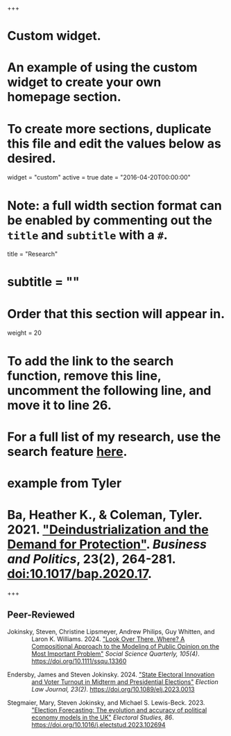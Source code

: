+++
# Custom widget.
# An example of using the custom widget to create your own homepage section.
# To create more sections, duplicate this file and edit the values below as desired.
widget = "custom"
active = true
date = "2016-04-20T00:00:00"

# Note: a full width section format can be enabled by commenting out the `title` and `subtitle` with a `#`.
title = "Research"
# subtitle = ""


# Order that this section will appear in.
weight = 20

# To add the link to the search function, remove this line, uncomment the following line, and move it to line 26.
# For a full list of my research, use the search feature [here](https://www.jacobauthement.com/publication).

# example from Tyler
# Ba, Heather K., & Coleman, Tyler. 2021. ["Deindustrialization and the Demand for Protection"](https://www.tyler-coleman.com/publication/bacoleman2021). _Business and Politics_, 23(2), 264-281. [doi:10.1017/bap.2020.17](https://doi.org/10.1017/bap.2020.17).


+++
<h2>Peer-Reviewed</h2>

<div style="padding-left: 4em; text-indent: -4em;">

<p> Jokinsky, Steven, Christine Lipsmeyer, Andrew Philips, Guy Whitten, and Laron K. Williams. 2024. <a href="https://www.stevenjokinsky.com/publication/Jokinskyetal2024">"Look Over There. Where? A Compositional Approach to the Modeling of Public Opinion on the Most Important Problem"</a> <i>Social Science Quarterly, 105(4)</i>. <a href="https://onlinelibrary.wiley.com/doi/10.1111/ssqu.13360">https://doi.org/10.1111/ssqu.13360</a> </p>

<p> Endersby, James and Steven Jokinsky. 2024. <a href="https://www.stevenjokinsky.com/publication/EndersbyJokinsky2024">"State Electoral Innovation and Voter Turnout in Midterm and Presidential Elections"</a> <i>Election Law Journal, 23(2)</i>. <a href="https://www.liebertpub.com/doi/10.1089/elj.2023.0013">https://doi.org/10.1089/elj.2023.0013</a> </p>

<p> Stegmaier, Mary, Steven Jokinsky, and Michael S. Lewis-Beck. 2023. <a href="https://www.stevenjokinsky.com/publication/Stegmaieretal2023">"Election Forecasting: The evolution and accuracy of political economy models in the UK"</a> <i>Electoral Studies, 86</i>. <a href="https://www.sciencedirect.com/science/article/abs/pii/S0261379423001166">https://doi.org/10.1016/j.electstud.2023.102694</a> </p>

</div>
